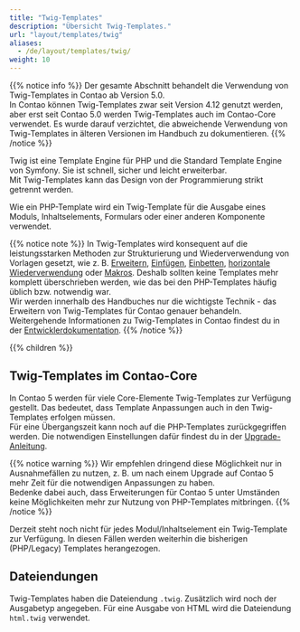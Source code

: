 ```yaml
---
title: "Twig-Templates"
description: "Übersicht Twig-Templates."
url: "layout/templates/twig"
aliases:
  - /de/layout/templates/twig/
weight: 10
---
```


{{% notice info %}}
Der gesamte Abschnitt behandelt die Verwendung von Twig-Templates in Contao ab Version 5.0.  
In Contao können Twig-Templates zwar seit Version 4.12 genutzt werden, aber erst seit Contao 5.0 werden Twig-Templates 
auch im Contao-Core verwendet. Es wurde darauf verzichtet, die abweichende Verwendung von Twig-Templates in älteren 
Versionen im Handbuch zu dokumentieren.
{{% /notice %}}

Twig ist eine Template Engine für PHP und die Standard Template Engine von Symfony. Sie ist schnell, sicher und leicht 
erweiterbar.  
Mit Twig-Templates kann das Design von der Programmierung strikt getrennt werden.

Wie ein PHP-Template wird ein Twig-Template für die Ausgabe eines Moduls, Inhaltselements, Formulars oder einer anderen
Komponente verwendet.

{{% notice note %}}
In Twig-Templates wird konsequent auf die leistungsstarken Methoden zur Strukturierung und Wiederverwendung von
Vorlagen gesetzt, wie
z. B. [Erweitern](wiederverwendung/#erweitern), 
[Einfügen](https://docs.contao.org/dev/framework/templates/creating-templates/#includes),
[Einbetten](https://docs.contao.org/dev/framework/templates/creating-templates/#embeds), 
[horizontale Wiederverwendung](wiederverwendung/#horizontale-wiederverwendung) oder
[Makros](https://docs.contao.org/dev/framework/templates/creating-templates/#macros).
Deshalb sollten keine Templates mehr komplett überschrieben werden, wie das bei den PHP-Templates häufig üblich bzw.
notwendig war.  
Wir werden innerhalb des Handbuches nur die wichtigste Technik - das Erweitern von Twig-Templates für Contao genauer
behandeln.  
Weitergehende Informationen zu Twig-Templates in Contao findest du in der
[Entwicklerdokumentation](https://docs.contao.org/dev/framework/templates/).
{{% /notice %}}

{{% children %}}


## Twig-Templates im Contao-Core

In Contao 5 werden für viele Core-Elemente Twig-Templates zur Verfügung gestellt. Das bedeutet, dass Template 
Anpassungen auch in den Twig-Templates erfolgen müssen.  
Für eine Übergangszeit kann noch auf die PHP-Templates zurückgegriffen werden. Die notwendigen Einstellungen 
dafür findest du in der [Upgrade-Anleitung](https://github.com/contao/contao/blob/5.x/UPGRADE.md#content-elements).

{{% notice warning %}}
Wir empfehlen dringend diese Möglichkeit nur in Ausnahmefällen zu nutzen, z. B. um nach einem Upgrade auf 
Contao 5 mehr Zeit für die notwendigen Anpassungen zu haben.  
Bedenke dabei auch, dass Erweiterungen für Contao 5 unter Umständen keine Möglichkeiten mehr zur Nutzung von 
PHP-Templates mitbringen.
{{% /notice %}}

Derzeit steht noch nicht für jedes Modul/Inhaltselement ein Twig-Template zur Verfügung. In diesen Fällen werden
weiterhin die bisherigen (PHP/Legacy) Templates herangezogen.


## Dateiendungen

Twig-Templates haben die Dateiendung `.twig`. Zusätzlich wird noch der Ausgabetyp angegeben.
Für eine Ausgabe von HTML wird die Dateiendung `html.twig` verwendet.
